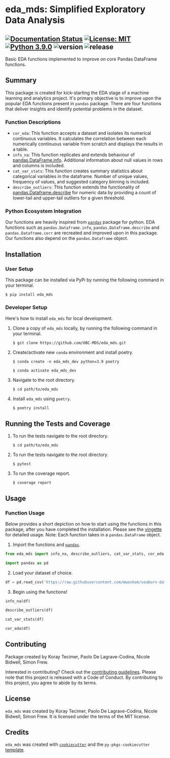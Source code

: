 # eda_mds: Simplified Exploratory Data Analysis
 
[![Documentation Status](https://readthedocs.org/projects/eda-mds/badge/?version=latest)](https://eda-mds.readthedocs.io/en/latest/?badge=latest)
[![License: MIT](https://img.shields.io/badge/License-MIT-yellow.svg)](https://opensource.org/licenses/MIT)
[![Python 3.9.0](https://img.shields.io/badge/python-3.9.0-blue.svg)](https://www.python.org/downloads/release/python-390/)
![version](https://img.shields.io/github/v/release/UBC-MDS/eda_mds)
![release](https://img.shields.io/github/release-date/UBC-MDS/eda_mds)
---

Basic EDA functions implemented to improve on core Pandas DataFrame functions.

## Summary

This package is created for kick-starting the EDA stage of a machine learning and analytics project. 
It's primary objective is to improve upon the popular EDA functions present in `pandas` package. 
There are four functions that deliver insights and identify potential problems in the dataset. 

### Function Descriptions
- `cor_eda`: This function accepts a dataset and isolates its numerical continuous variables. 
It calculates the correlation between each numerically continuous variable from scratch and displays the results in a table.
- `info_na`: This function replicates and extends behaviour of [pandas.DataFrame.info](https://pandas.pydata.org/docs/reference/api/pandas.DataFrame.info.html). 
Additional information about null values in rows and columns is included. 
- `cat_var_stats`: This function creates summary statistics about categorical variables in the dataframe. 
Number of unique values, frequency of values, and suggested category binning is included.
- `describe_outliers`: This function extends the functionality of [pandas.Dataframe.describe](https://pandas.pydata.org/docs/reference/api/pandas.DataFrame.describe.html) for numeric data by providing a count of lower-tail and upper-tail outliers for a given threshold.

### Python Ecosystem Integration

Our functions are heavily inspired from [`pandas`](https://github.com/pandas-dev/pandas) package for python. 
EDA functions such as `pandas.Dataframe.info`, `pandas.Dataframe.describe` and `pandas.Dataframe.corr` are recreated and improved upon in this package.
Our functions also depend on the `pandas.Dataframe` object.

## Installation

### User Setup

This package can be installed via PyPi by running the following command in your terminal.

```console
$ pip install eda_mds
```

### Developer Setup

Here's how to install `eda_mds` for local development.

1. Clone a copy of `eda_mds` locally, by running the following command in your terminal.
    ```console
    $ git clone https://github.com/UBC-MDS/eda_mds.git
    ```
2. Create/activate new `conda` environment and install poetry.

    ```console
    $ conda create -n eda_mds_dev python=3.9 poetry
    ```

    ```console
    $ conda activate eda_mds_dev 
    ```
4. Navigate to the root directory.
    ```console
    $ cd path/to/eda_mds
    ```

3. Install `eda_mds` using `poetry`.

    ```console
    $ poetry install
    ```

## Running the Tests and Coverage
1. To run the tests navigate to the root directory. 
    ```console
    $ cd path/to/eda_mds
    ```
2. To run the tests navigate to the root directory.
    ```console
    $ pytest
    ```
3. To run the coverage report.
    ```console
    $ coverage report
    ```     

## Usage

### Function Usage

Below provides a short depiction on how to start using the functions in this package, after you have completed the installation. Please see the [vingette](https://eda-mds.readthedocs.io/en/latest/example.html) for detailed usage. Note: Each function takes in a `pandas.DataFrame` object.

1. Import the functions and [`pandas`](https://github.com/pandas-dev/pandas).

```python
from eda_mds import info_na, describe_outliers, cat_var_stats, cor_eda

import pandas as pd
```
2. Load your dataset of choice. 

```python
df = pd.read_csv('https://raw.githubusercontent.com/mwaskom/seaborn-data/master/titanic.csv')
```

3. Begin using the functions! 

```python
info_na(df)
```
```python
describe_outliers(df)
```
```python
cat_var_stats(df)
```
```python
cor_eda(df)
```

## Contributing
Package created by Koray Tecimer, Paolo De Lagrave-Codina, Nicole Bidwell, Simon Frew.

Interested in contributing? Check out the [contributing guidelines](CONTRIBUTING.md). 
Please note that this project is released with a Code of Conduct. By contributing to this project, you agree to abide by its terms.

## License

`eda_mds` was created by Koray Tecimer, Paolo De Lagrave-Codina, Nicole Bidwell, Simon Frew. It is licensed under the
terms of the MIT license.

## Credits

`eda_mds` was created with [`cookiecutter`](https://cookiecutter.readthedocs.io/en/latest/) and
the `py-pkgs-cookiecutter` [template](https://github.com/py-pkgs/py-pkgs-cookiecutter).

